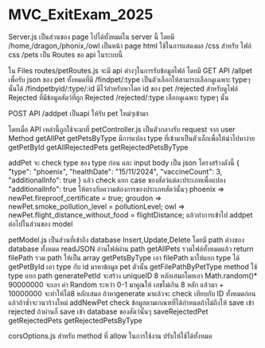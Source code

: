 # MVC_ExitExam_2025

Server.js เป็นส่วนของ page ไปได้ทั้งหมดใน server นี้ โดยมี 
/home,/dragon,/phonix,/owl เป็นหน้า page html ใช้ในการแสดงผล
/css สำหรับ ไฟล์ css 
/pets เป็น Routes ขอ api ในระบบนี้

ใน Files routes/petRoutes.js
จะมี api ต่างๆในการรับข้อมูลไฟล์ โดยมี 
GET API 
/allpet เพื่อรับ json ของ pet ทั้งหมดที่มี
/findpet/:type เป็นตัวเลือกให้สามารถเลือกดูเฉพาะ typeๆ นั้นได้
/findpetbyid/:type/:id มีไว้สำหรับหาโดย id ของ pet
/rejected สำหรับดูไฟล์ Rejected ที่มีข้อมูลสัตว์ที่ถูก Rejected
/rejected/:type เลือกดูเฉพาะ typeๆ นั้น

POST API
/addpet เป็นapi ให้รับ pet ใหม่ๆเข้ามา

โดยเมื่อ API เหล่านี้ถูกใช้จะมาที่ petController.js เป็นตัวกลางรับ request จาก user
Method
getAllPet 
getPetsByType มีการแปลง type ที่เข้ามาเป็นตัวเล็กเพื่อให้นำไปหาง่าย
getPetById 
getAllRejectedPets
getRejectedPetsByType

addPet จะ check type ของ type ก่อน และ input body เป็น json โครงสร้างดังนี้
{
    "type": "phoenix",
    "healthDate": "15/11/2024",
    "vaccineCount": 3,
    "additionalInfo": true
}
แล้ว check แยก case ของสัตว์แต่ละประเภทเพื่อแปลง "additionalInfo": true ให้ตรงกับความต้องการของประเภทสัตว์นั้นๆ 
phoenix => newPet.fireproof_certificate = true;
groudon => newPet.smoke_pollution_level = pollutionLevel;
owl => newPet.flight_distance_without_food = flightDistance;
แล้วทำการเข้าไป addpet ต่อไปในส่วนของ model

petModel.js เป็นส่วนที่เข้าถึง database Insert,Update,Delete
โดยมี path ต่างของ database ทั้งหมด
readJSON อ่านไฟล์ผ่าน path
getAllPets รวมไฟล์ทั้งหมดแล้ว return
filePath รวม path ให้เป็น array 
getPetsByType เอา filePath มาให้แยก type ได้
getPetById เอา type กับ id มาหาข้อมูล pet ตัวนั้น
getFilePathByPetType method ใช้ type แยก path 
generatePetId จะสร้าง uniqueID 8 หลักเสมอโดยเอา Math.random()* 90000000 จะเอา ค่า Random ระหว่า 0-1 มาคูณให้ เลขไม่เกิน 8 หลัก แล้วมา + 10000000 จะทำให้ได้8 หลักเสมอ
ถ้าหาgenerate มาแล้วจะ check เทียบกับ ID ทั้งหมดก่อน แล้วถ้าซ้ำจะวนวร้างใหม่
addNewPet check ข้อมูลตามเกณฑที่ได้กำหนดถ้าไม่ถึงให้ save เข้า rejected
ถ้าผ่านก็ save เข้า database ของสัตว์นั้นๆ
saveRejectedPet
getRejectedPets
getRejectedPetsByType

corsOptions.js สำหรับ method ที่ allow ในการใช้งาน ปรับให้ใช้ได้ทั้งหมด
